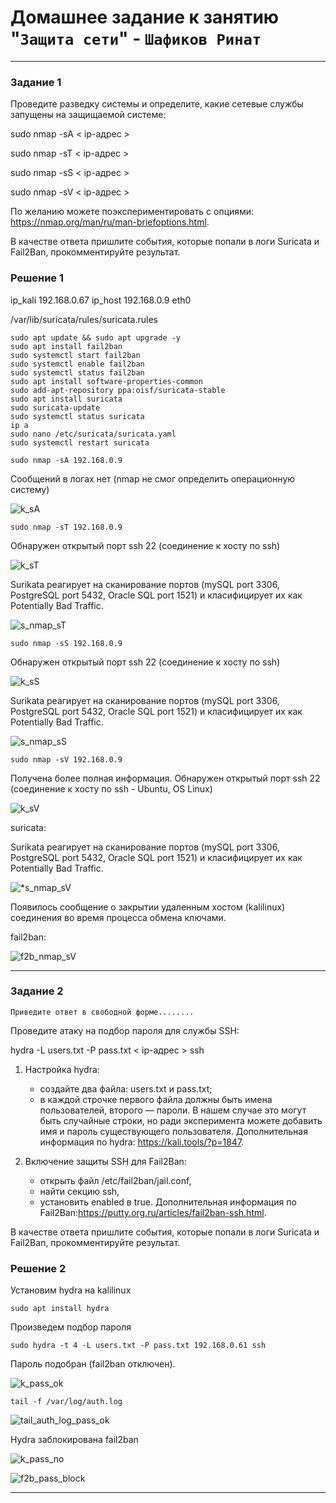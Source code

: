 # Домашнее задание к занятию "`Защита сети`" - `Шафиков Ринат`

---

### Задание 1

Проведите разведку системы и определите, какие сетевые службы запущены на защищаемой системе:

sudo nmap -sA < ip-адрес >

sudo nmap -sT < ip-адрес >

sudo nmap -sS < ip-адрес >

sudo nmap -sV < ip-адрес >

По желанию можете поэкспериментировать с опциями: https://nmap.org/man/ru/man-briefoptions.html.

В качестве ответа пришлите события, которые попали в логи Suricata и Fail2Ban, прокомментируйте результат.

### Решение 1

ip_kali 192.168.0.67
ip_host 192.168.0.9 eth0

/var/lib/suricata/rules/suricata.rules

```
sudo apt update && sudo apt upgrade -y
sudo apt install fail2ban
sudo systemctl start fail2ban
sudo systemctl enable fail2ban
sudo systemctl status fail2ban
sudo apt install software-properties-common
sudo add-apt-repository ppa:oisf/suricata-stable
sudo apt install suricata
sudo suricata-update
sudo systemctl status suricata
ip a
sudo nano /etc/suricata/suricata.yaml
sudo systemctl restart suricata
```
```
sudo nmap -sA 192.168.0.9
```

Сообщений в логах нет (nmap не смог определить операционную систему)

![k_sA](img/k_sA.png)

```
sudo nmap -sT 192.168.0.9
```
Обнаружен открытый порт ssh 22 (соединение к хосту по ssh)

![k_sT](img/k_sT.png)

Surikata реагирует на сканирование портов (mySQL port 3306, PostgreSQL port 5432, Oracle SQL port 1521) и класифицирует их как Potentially Bad Traffic.

![s_nmap_sT](img/s_nmap_sT.png)

```
sudo nmap -sS 192.168.0.9
```
Обнаружен открытый порт ssh 22 (соединение к хосту по ssh)

![k_sS](img/k_sS.png)

Surikata реагирует на сканирование портов (mySQL port 3306, PostgreSQL port 5432, Oracle SQL port 1521) и класифицирует их как Potentially Bad Traffic.

![s_nmap_sS](img/s_nmap_sS.png)

```
sudo nmap -sV 192.168.0.9
```

Получена более полная информация. Обнаружен открытый порт ssh 22 (соединение к хосту по ssh - Ubuntu, OS Linux)

![k_sV](img/k_sV.png)

suricata:

Surikata реагирует на сканирование портов (mySQL port 3306, PostgreSQL port 5432, Oracle SQL port 1521) и класифицирует их как Potentially Bad Traffic.

![*s_nmap_sV](img/s_nmap_sV.png)

Появилось сообщение о закрытии удаленным хостом (kalilinux) соединения во время процесса обмена ключами.

fail2ban:

![f2b_nmap_sV](img/f2b_nmap_sV.png)

---

### Задание 2

`Приведите ответ в свободной форме........`

Проведите атаку на подбор пароля для службы SSH:

hydra -L users.txt -P pass.txt < ip-адрес > ssh

1. Настройка hydra:
   - создайте два файла: users.txt и pass.txt;
   - в каждой строчке первого файла должны быть имена пользователей, второго — пароли. В нашем случае это могут быть случайные строки, но ради эксперимента можете добавить имя и пароль существующего пользователя.
Дополнительная информация по hydra: https://kali.tools/?p=1847.

2. Включение защиты SSH для Fail2Ban:
   - открыть файл /etc/fail2ban/jail.conf,
   - найти секцию ssh,
   - установить enabled в true.
Дополнительная информация по Fail2Ban:https://putty.org.ru/articles/fail2ban-ssh.html.

В качестве ответа пришлите события, которые попали в логи Suricata и Fail2Ban, прокомментируйте результат.

### Решение 2


Установим hydra на kalilinux

```
sudo apt install hydra
```

Произведем подбор пароля

```
sudo hydra -t 4 -L users.txt -P pass.txt 192.168.0.61 ssh
```

Пароль подобран (fail2ban отключен).

![k_pass_ok](img/k_pass_ok.png)

```
tail -f /var/log/auth.log
```

![tail_auth_log_pass_ok](img/tail_auth_log_pass_ok.png)

Hydra заблокирована fail2ban

![k_pass_no](img/k_pass_no.png)

![f2b_pass_block](img/f2b_pass_block.png)

---
